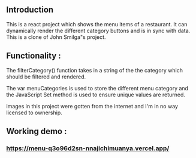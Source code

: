 ## Introduction 

This is a react project which shows the menu items of  a restaurant. It can dynamically render the different category buttons and is in sync with data.
This is a clone of John Smilga"s project.

## Functionality :
The filterCategory() function takes in a string of the the category which should be filtered and rendered.

The var menuCategories is used to store the different menu category and the JavaScript Set method is used to ensure unique values are returned.

images in this project were gotten from the internet and I'm in no way licensed to ownership.

## Working demo :
### https://menu-q3o96d2sn-nnajichimuanya.vercel.app/

